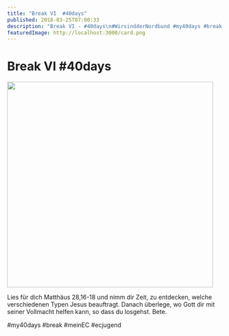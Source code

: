 ```yaml
---
title: "Break VI  #40days"
published: 2018-03-25T07:00:33
description: "Break VI - #40days\n#WirsindderNordbund #my40days #break #meinEC #ecjugend"
featuredImage: http://localhost:3000/card.png
---
```


# Break VI  #40days

<p><img data-attachment-id="1512" data-permalink="https://www.ec-nordbund.de/40days_03-25_out-break6/" data-orig-file="https://www.ec-nordbund.de/wp-content/uploads/40DAYS_03-25_OUT-break6.jpg" data-orig-size="1080,1080" data-comments-opened="1" data-image-meta="{&quot;aperture&quot;:&quot;0&quot;,&quot;credit&quot;:&quot;&quot;,&quot;camera&quot;:&quot;&quot;,&quot;caption&quot;:&quot;&quot;,&quot;created_timestamp&quot;:&quot;0&quot;,&quot;copyright&quot;:&quot;&quot;,&quot;focal_length&quot;:&quot;0&quot;,&quot;iso&quot;:&quot;0&quot;,&quot;shutter_speed&quot;:&quot;0&quot;,&quot;title&quot;:&quot;&quot;,&quot;orientation&quot;:&quot;0&quot;}" data-image-title="40DAYS_03-25_OUT-break6" data-image-description="" data-medium-file="https://www.ec-nordbund.de/wp-content/uploads/40DAYS_03-25_OUT-break6-480x480.jpg" data-large-file="https://www.ec-nordbund.de/wp-content/uploads/40DAYS_03-25_OUT-break6-1024x1024.jpg" class="alignnone size-medium wp-image-1512" src="https://www.ec-nordbund.de/wp-content/uploads/40DAYS_03-25_OUT-break6-480x480.jpg" alt="" width="480" height="480" srcset="https://www.ec-nordbund.de/wp-content/uploads/40DAYS_03-25_OUT-break6-480x480.jpg 480w, https://www.ec-nordbund.de/wp-content/uploads/40DAYS_03-25_OUT-break6-150x150.jpg 150w, https://www.ec-nordbund.de/wp-content/uploads/40DAYS_03-25_OUT-break6-768x768.jpg 768w, https://www.ec-nordbund.de/wp-content/uploads/40DAYS_03-25_OUT-break6-1024x1024.jpg 1024w, https://www.ec-nordbund.de/wp-content/uploads/40DAYS_03-25_OUT-break6.jpg 1080w" sizes="(max-width: 480px) 100vw, 480px" /></p>
<p>Lies für dich Matthäus 28,16-18 und nimm dir Zeit, zu entdecken, welche verschiedenen Typen Jesus beauftragt. Danach überlege, wo Gott dir mit seiner Vollmacht helfen kann, so dass du losgehst. Bete.</p>
<p>#my40days #break #meinEC #ecjugend</p>
